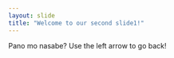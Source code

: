 ```yaml
---
layout: slide
title: "Welcome to our second slide1!"
---
```

Pano mo nasabe?
Use the left arrow to go back!
